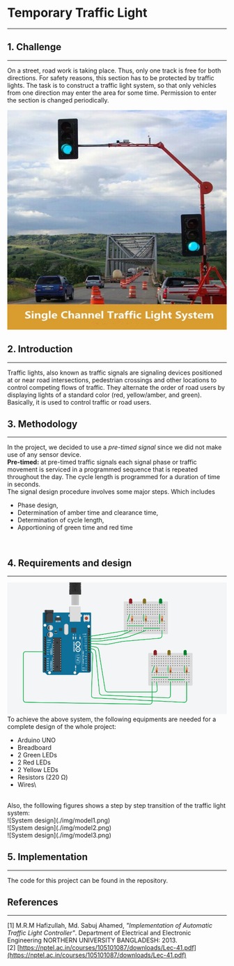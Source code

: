 # Temporary Traffic Light
___

## 1.   Challenge
___

On a street, road work is taking place. Thus, only one track is free for both directions. For safety reasons, this section has to be protected by traffic lights. The task is to construct a traffic light system, so that only vehicles from one direction may enter the area for some time. Permission to enter the section is changed periodically.

![Road work](./img/road_work.jpg)
<br>

## 2.   Introduction
___
Traffic lights, also known as traffic signals are signaling devices positioned at or near road intersections, pedestrian crossings and other locations to control  competing flows of  traffic. They alternate the order of road users by displaying lights of a standard color (red,  yellow/amber, and green). Basically, it is used to control traffic or road users.
<br>

## 3.   Methodology
___
In the project, we decided to use a _pre-timed signal_ since we did not make use of any sensor device.<br>
**Pre-timed:** at  pre-timed  traffic  signals  each  signal  phase  or  traffic  movement  is  serviced  in  a programmed sequence that is repeated throughout the day. The cycle length is programmed for a duration of time in seconds.<br>
The signal design procedure involves some major steps. Which includes<br>
* Phase design, 
* Determination of amber time and clearance time, 
* Determination of cycle length, 
* Apportioning of green time  and red time
<br>

## 4.   Requirements and design
___
![System design](./img/model.png)
To achieve the above system, the following equipments are needed for a complete design of the whole project:
* Arduino UNO
* Breadboard
* 2 Green LEDs
* 2 Red LEDs
* 2 Yellow LEDs
* Resistors (220 Ω)
* Wires\
<br>
Also, the folllowing figures shows a step by step transition of the traffic light system:
<br>
![System design](./img/model1.png)
<br>
![System design](./img/model2.png)
<br>
![System design](./img/model3.png)
<br>

## 5. Implementation
___
The code for this project can be found in the repository.
<br>

## References
___
[1] M.R.M Hafizullah,  Md. Sabuj Ahamed, _\"Implementation of Automatic Traffic Light Controller\"_. Department of Electrical and Electronic Engineering NORTHERN UNIVERSITY BANGLADESH: 2013.\
[2] [https://nptel.ac.in/courses/105101087/downloads/Lec-41.pdf](https://nptel.ac.in/courses/105101087/downloads/Lec-41.pdf)


